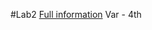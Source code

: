 #Lab2
[Full information](https://github.com/fcumay/Designing-data-bases/blob/839a27c242dc12df8dcd2fcbe0efcea83bf5a718/2%20lab%20(SQLite%20request%20with%20UI)/Report.pdf)
Var - 4th
